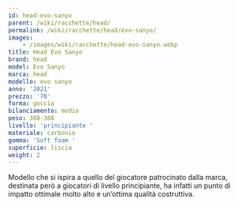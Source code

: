 ```yaml
---
id: head-evo-sanyo
parent: /wiki/racchette/head/
permalink: /wiki/racchette/head/evo-sanyo/
images:
    - /images/wiki/racchette/head-evo-sanyo.webp
title: Head Evo Sanyo
brand: head
model: Evo Sanyo
marca: head
modello: evo sanyo
anno: '2021'
prezzo: '70'
forma: goccia
bilanciamento: medio
peso: 360-380
livello: 'principiante '
materiale: carbonio
gomma: 'Soft foam '
superficie: liscia
weight: 2
---
```

Modello che si ispira a quello del giocatore patrocinato dalla marca, destinata però a giocatori di livello principiante, ha infatti un punto di impatto ottimale molto alto e un’ottima qualità costruttiva.